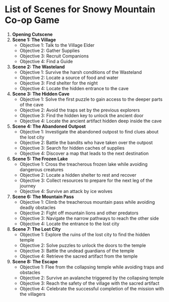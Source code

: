 # List of Scenes for Snowy Mountain Co-op Game

1. **Opening Cutscene**
2. **Scene 1: The Village**
   - Objective 1: Talk to the Village Elder
   - Objective 2: Gather Supplies
   - Objective 3: Recruit Companions
   - Objective 4: Find a Guide
3. **Scene 2: The Wasteland**
   - Objective 1: Survive the harsh conditions of the Wasteland
   - Objective 2: Locate a source of food and water
   - Objective 3: Find shelter for the night
   - Objective 4: Locate the hidden entrance to the cave
4. **Scene 3: The Hidden Cave**
   - Objective 1: Solve the first puzzle to gain access to the deeper parts of the cave
   - Objective 2: Avoid the traps set by the previous explorers
   - Objective 3: Find the hidden key to unlock the ancient door
   - Objective 4: Locate the ancient artifact hidden deep inside the cave
5. **Scene 4: The Abandoned Outpost**
   - Objective 1: Investigate the abandoned outpost to find clues about the lost city
   - Objective 2: Battle the bandits who have taken over the outpost
   - Objective 3: Search for hidden caches of supplies
   - Objective 4: Discover a map that leads to the next destination
6. **Scene 5: The Frozen Lake**
   - Objective 1: Cross the treacherous frozen lake while avoiding dangerous creatures
   - Objective 2: Locate a hidden shelter to rest and recover
   - Objective 3: Collect resources to prepare for the next leg of the journey
   - Objective 4: Survive an attack by ice wolves
7. **Scene 6: The Mountain Pass**
   - Objective 1: Climb the treacherous mountain pass while avoiding deadly obstacles
   - Objective 2: Fight off mountain lions and other predators
   - Objective 3: Navigate the narrow pathways to reach the other side
   - Objective 4: Locate the entrance to the lost city
8. **Scene 7: The Lost City**
   - Objective 1: Explore the ruins of the lost city to find the hidden temple
   - Objective 2: Solve puzzles to unlock the doors to the temple
   - Objective 3: Battle the undead guardians of the temple
   - Objective 4: Retrieve the sacred artifact from the temple
9. **Scene 8: The Escape**
   - Objective 1: Flee from the collapsing temple while avoiding traps and obstacles
   - Objective 2: Survive an avalanche triggered by the collapsing temple
   - Objective 3: Reach the safety of the village with the sacred artifact
   - Objective 4: Celebrate the successful completion of the mission with the villagers
